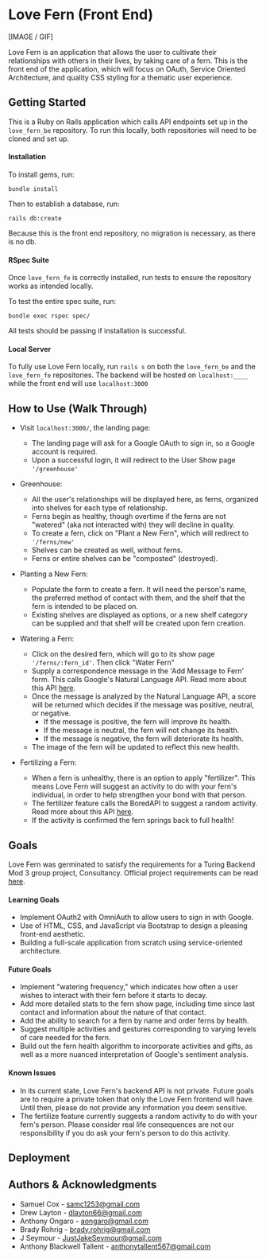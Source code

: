 # Love Fern (Front End)

[IMAGE / GIF]

Love Fern is an application that allows the user to cultivate their relationships with others in their lives, by taking care of a fern. This is the front end of the application, which will focus on OAuth, Service Oriented Architecture, and quality CSS styling for a thematic user experience.

## Getting Started

This is a Ruby on Rails application which calls API endpoints set up in the `love_fern_be` repository. To run this locally, both repositories will need to be cloned and set up.

#### Installation

To install gems, run:
```
bundle install
```
Then to establish a database, run:
```
rails db:create
```
Because this is the front end repository, no migration is necessary, as there is no db.

#### RSpec Suite

Once `love_fern_fe` is correctly installed, run tests to ensure the repository works as intended locally.

To test the entire spec suite, run:
```
bundle exec rspec spec/
```
All tests should be passing if installation is successful.

#### Local Server

To fully use Love Fern locally, run `rails s` on both the `love_fern_be` and the `love_fern_fe` repositories. The backend will be hosted on `localhost:____` while the front end will use `localhost:3000`

## How to Use (Walk Through)

- Visit `localhost:3000/`, the landing page:
  - The landing page will ask for a Google OAuth to sign in, so a Google account is required.
  - Upon a successful login, it will redirect to the User Show page `'/greenhouse'`

- Greenhouse:
  - All the user's relationships will be displayed here, as ferns, organized into shelves for each type of relationship.
  - Ferns begin as healthy, though overtime if the ferns are not "watered" (aka not interacted with) they will decline in quality.
  - To create a fern, click on "Plant a New Fern", which will redirect to `'/ferns/new'`
  - Shelves can be created as well, without ferns.
  - Ferns or entire shelves can be "composted" (destroyed).

- Planting a New Fern:
  - Populate the form to create a fern. It will need the person's name, the preferred method of contact with them, and the shelf that the fern is intended to be placed on. 
  - Existing shelves are displayed as options, or a new shelf category can be supplied and that shelf will be created upon fern creation.

- Watering a Fern:
  - Click on the desired fern, which will go to its show page `'/ferns/:fern_id'`. Then click "Water Fern"
  - Supply a correspondence message in the 'Add Message to Fern' form. This calls Google's Natural Language API. Read more about this API [here](https://cloud.google.com/natural-language). 
  - Once the message is analyzed by the Natural Language API, a score will be returned which decides if the message was positive, neutral, or negative.
    - If the message is positive, the fern will improve its health.
    - If the message is neutral, the fern will not change its health.
    - If the message is negative, the fern will deteriorate its health.
  - The image of the fern will be updated to reflect this new health.

- Fertilizing a Fern:
  - When a fern is unhealthy, there is an option to apply "fertilizer". This means Love Fern will suggest an activity to do with your fern's individual, in order to help strengthen your bond with that person.
  - The fertilizer feature calls the BoredAPI to suggest a random activity. Read more about this API [here](https://www.boredapi.com/documentation).
  - If the activity is confirmed the fern springs back to full health!
## Goals

Love Fern was germinated to satisfy the requirements for a Turing Backend Mod 3 group project, Consultancy. Official project requirements can be read [here](https://backend.turing.edu/module3/projects/consultancy/).
#### Learning Goals

- Implement OAuth2 with OmniAuth to allow users to sign in with Google.
- Use of HTML, CSS, and JavaScript via Bootstrap to design a pleasing front-end aesthetic.
- Building a full-scale application from scratch using service-oriented architecture.

#### Future Goals

- Implement "watering frequency," which indicates how often a user wishes to interact with their fern before it starts to decay.
- Add more detailed stats to the fern show page, including time since last contact and information about the nature of that contact.
- Add the ability to search for a fern by name and order ferns by health.
- Suggest multiple activities and gestures corresponding to varying levels of care needed for the fern.
- Build out the fern health algorithm to incorporate activities and gifts, as well as a more nuanced interpretation of Google's sentiment analysis.

#### Known Issues

- In its current state, Love Fern's backend API is not private. Future goals are to require a private token that only the Love Fern frontend will have. Until then, please do not provide any information you deem sensitive.
- The fertilize feature currently suggests a random activity to do with your fern's person. Please consider real life consequences are not our responsibility if you do ask your fern's person to do this activity.

## Deployment

## Authors & Acknowledgments

- Samuel Cox - samc1253@gmail.com
- Drew Layton - dlayton66@gmail.com
- Anthony Ongaro - aongaro@gmail.com
- Brady Rohrig - brady.rohrig@gmail.com
- J Seymour - JustJakeSeymour@gmail.com
- Anthony Blackwell Tallent - anthonytallent567@gmail.com
